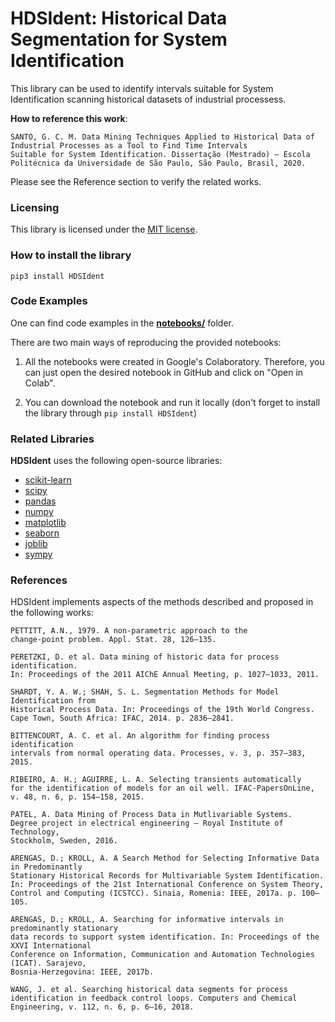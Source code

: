 # HDSIdent: Historical Data Segmentation for System Identification

This library can be used to identify intervals suitable for System Identification scanning historical datasets of industrial processess.

**How to reference this work**:
```
SANTO, G. C. M. Data Mining Techniques Applied to Historical Data of Industrial Processes as a Tool to Find Time Intervals 
Suitable for System Identification. Dissertação (Mestrado) – Escola Politécnica da Universidade de São Paulo, São Paulo, Brasil, 2020.
```

Please see the Reference section to verify the related works.

### Licensing
This library is licensed under the [MIT license](https://github.com/GiulioCMSanto/HDSIdent/blob/master/LICENSE).

### How to install the library
```pip3 install HDSIdent```

### Code Examples
One can find code examples in the [**notebooks/**](https://github.com/GiulioCMSanto/HDSIdent/tree/master/notebooks) folder. 

There are two main ways of reproducing the provided notebooks:

1) All the notebooks were created in Google's Colaboratory. Therefore, you can just open the desired notebook in GitHub and click on "Open in Colab".

2) You can download the notebook and run it locally (don't forget to install the library through ```pip install HDSIdent```)

### Related Libraries
**HDSIdent** uses the following open-source libraries:

- [scikit-learn](https://github.com/scikit-learn/scikit-learn/blob/master/COPYING)
- [scipy](https://github.com/scipy/scipy/blob/master/LICENSE.txt)
- [pandas](https://github.com/pandas-dev/pandas/blob/master/LICENSE)
- [numpy](https://github.com/numpy/numpy/blob/master/LICENSE.txt)
- [matplotlib](https://github.com/matplotlib/matplotlib/blob/master/LICENSE/LICENSE)
- [seaborn](https://github.com/mwaskom/seaborn/blob/master/LICENSE)
- [joblib](https://github.com/joblib/joblib/blob/master/LICENSE.txt)
- [sympy](https://github.com/sympy/sympy/blob/master/LICENSE)

### References

HDSIdent implements aspects of the methods described and proposed in the following works:

```
PETTITT, A.N., 1979. A non-parametric approach to the
change-point problem. Appl. Stat. 28, 126–135.

PERETZKI, D. et al. Data mining of historic data for process identification.
In: Proceedings of the 2011 AIChE Annual Meeting, p. 1027–1033, 2011.

SHARDT, Y. A. W.; SHAH, S. L. Segmentation Methods for Model Identification from
Historical Process Data. In: Proceedings of the 19th World Congress.
Cape Town, South Africa: IFAC, 2014. p. 2836–2841.

BITTENCOURT, A. C. et al. An algorithm for finding process identification
intervals from normal operating data. Processes, v. 3, p. 357–383, 2015.

RIBEIRO, A. H.; AGUIRRE, L. A. Selecting transients automatically
for the identification of models for an oil well. IFAC-PapersOnLine,
v. 48, n. 6, p. 154–158, 2015.

PATEL, A. Data Mining of Process Data in Mutlivariable Systems.
Degree project in electrical engineering — Royal Institute of Technology,
Stockholm, Sweden, 2016.

ARENGAS, D.; KROLL, A. A Search Method for Selecting Informative Data in Predominantly
Stationary Historical Records for Multivariable System Identification.
In: Proceedings of the 21st International Conference on System Theory,
Control and Computing (ICSTCC). Sinaia, Romenia: IEEE, 2017a. p. 100–105.

ARENGAS, D.; KROLL, A. Searching for informative intervals in predominantly stationary
data records to support system identification. In: Proceedings of the XXVI International
Conference on Information, Communication and Automation Technologies (ICAT). Sarajevo,
Bosnia-Herzegovina: IEEE, 2017b.

WANG, J. et al. Searching historical data segments for process
identification in feedback control loops. Computers and Chemical
Engineering, v. 112, n. 6, p. 6–16, 2018.
```
